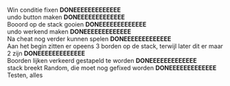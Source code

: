 Win conditie fixen <b>DONEEEEEEEEEEEEE</b></br>
undo button maken <b>DONEEEEEEEEEEEEE</b></br>
Booord op de stack gooien <b>DONEEEEEEEEEEEEE</b></br>
undo werkend maken <b>DONEEEEEEEEEEEEE</b></br>
Na cheat nog verder kunnen spelen <b>DONEEEEEEEEEEEEE</b></br>
Aan het begin zitten er opeens 3 borden op de stack, terwijl later dit er maar 2 zijn <b>DONEEEEEEEEEEEEE</b></br>
Boorden lijken verkeerd gestapeld te worden <b>DONEEEEEEEEEEEEE</b></br>
stack breekt Random, die moet nog gefixed  worden <b>DONEEEEEEEEEEEEE</b></br>
Testen, alles</br>